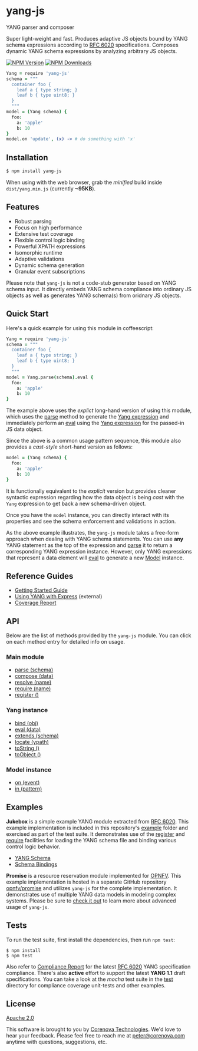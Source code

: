 # yang-js

YANG parser and composer

Super light-weight and fast. Produces adaptive JS objects bound by
YANG schema expressions according to
[RFC 6020](http://tools.ietf.org/html/rfc6020)
specifications. Composes dynamic YANG schema expressions by analyzing
arbitrary JS objects.

  [![NPM Version][npm-image]][npm-url]
  [![NPM Downloads][downloads-image]][downloads-url]

```coffeescript
Yang = require 'yang-js'
schema = """
  container foo {
    leaf a { type string; }
    leaf b { type uint8; }
  }
  """
model = (Yang schema) {
  foo:
    a: 'apple'
    b: 10
}
model.on 'update', (x) -> # do something with 'x'
```

## Installation

```bash
$ npm install yang-js
```

When using with the web browser, grab the *minified* build inside
`dist/yang.min.js` (currently **~95KB**).

## Features

* Robust parsing
* Focus on high performance
* Extensive test coverage
* Flexible control logic binding
* Powerful XPATH expressions
* Isomorphic runtime
* Adaptive validations
* Dynamic schema generation
* Granular event subscriptions

Please note that `yang-js` is not a code-stub generator based on YANG
schema input. It directly embeds YANG schema compliance into ordinary
JS objects as well as generates YANG schema(s) from oridnary JS
objects.

## Quick Start

Here's a quick example for using this module in coffeescript:

```coffeescript
Yang = require 'yang-js'
schema = """
  container foo {
    leaf a { type string; }
    leaf b { type uint8; }
  }
  """
model = Yang.parse(schema).eval {
  foo:
    a: 'apple'
    b: 10
}
```

The example above uses the *explict* long-hand version of using this
module, which uses the [parse](./src/yang.litcoffee#parse-schema)
method to generate the [Yang expression](./src/yang.litcoffee) and
immediately perform an [eval](./src/yang.litcoffee#eval-data-opts)
using the [Yang expression](./src/yang.litcoffee) for the passed-in JS
data object.

Since the above is a common usage pattern sequence, this module also
provides a *cast-style* short-hand version as follows:

```coffeescript
model = (Yang schema) {
  foo:
    a: 'apple'
    b: 10
}
```

It is functionally equivalent to the *explicit* version but provides
cleaner syntactic expression regarding how the data object is being
*cast* with the `Yang` expression to get back a new schema-driven
object.

Once you have the `model` instance, you can directly interact with its
properties and see the schema enforcement and validations in action.

As the above example illustrates, the `yang-js` module takes a
free-form approach when dealing with YANG schema statements. You can
use **any** YANG statement as the top of the expression and
[parse](./src/yang.litcoffee#parse-schema) it to return a
corresponding YANG expression instance. However, only YANG expressions
that represent a data element will
[eval](./src/yang.litcoffee#eval-data-opts) to generate a new
[Model](./src/model.litcoffee) instance.

## Reference Guides

- [Getting Started Guide](./TUTORIAL.md)
- [Using YANG with Express](http://github.com/corenova/yang-express) (external)
- [Coverage Report](./test/yang-compliance-coverage.md)

## API

Below are the list of methods provided by the `yang-js` module. You
can click on each method entry for detailed info on usage.

### Main module
- [parse (schema)](./src/yang.litcoffee#parse-schema)
- [compose (data)](./src/yang.litcoffee#compose-data-opts)
- [resolve (name)](./src/yang.litcoffee#resolve-from-name)
- [require (name)](./src/yang.litcoffee#require-name-opts)
- [register ()](./src/yang.litcoffee#register-opts)

### Yang instance
- [bind (obj)](./src/yang.litcoffee#bind-obj)
- [eval (data)](./src/yang.litcoffee#eval-data-opts)
- [extends (schema)](./src/yang.litcoffee#extends-schema)
- [locate (ypath)](./src/yang.litcoffee#locate-ypath)
- [toString ()](./src/yang.litcoffee#tostring-opts)
- [toObject ()](./src/yang.litcoffee#toobject)

### Model instance
- [on (event)](./src/model.litcoffee#on-event)
- [in (pattern)](./src/model.litcoffee#in-pattern)
 
## Examples

**Jukebox** is a simple example YANG module extracted from
[RFC 6020](http://tools.ietf.org/html/rfc6020). This example
implementation is included in this repository's [example](./example)
folder and exercised as part of the test suite. It demonstrates use of
the [register](./src/yang.litcoffee#register) and
[require](./src/yang.litcoffee#require-name-opts) facilities for
loading the YANG schema file and binding various control logic
behavior.

 - [YANG Schema](./example/jukebox.yang)
 - [Schema Bindings](./example/jukebox.coffee)

**Promise** is a resource reservation module implemented for
[OPNFV](http://opnfv.org). This example implementation is hosted in a
separate GitHub repository
[opnfv/promise](http://github.com/opnfv/promise) and utilizes
`yang-js` for the complete implementation. It demonstrates use of
multiple YANG data models in modeling complex systems. Please be sure
to [check it out](http://github.com/opnfv/promise) to learn more about
advanced usage of `yang-js`.

## Tests

To run the test suite, first install the dependencies, then run `npm
test`:
```
$ npm install
$ npm test
```

Also refer to [Compliance Report](./test/yang-compliance-coverage.md)
for the latest [RFC 6020](http://tools.ietf.org/html/rfc6020) YANG
specification compliance. There's also **active** effort to support
the latest **YANG 1.1** draft specifications. You can take a look at
the *mocha* test suite in the [test](./test) directory for compliance
coverage unit-tests and other examples.

## License
  [Apache 2.0](LICENSE)

This software is brought to you by
[Corenova Technologies](http://www.corenova.com). We'd love to hear
your feedback.  Please feel free to reach me at <peter@corenova.com>
anytime with questions, suggestions, etc.

[npm-image]: https://img.shields.io/npm/v/yang-js.svg
[npm-url]: https://npmjs.org/package/yang-js
[downloads-image]: https://img.shields.io/npm/dt/yang-js.svg
[downloads-url]: https://npmjs.org/package/yang-js
